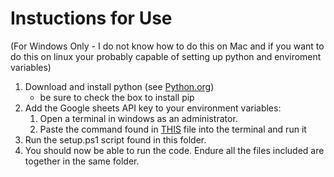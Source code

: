 # Instuctions for Use 
(For Windows Only - I do not know how to do this on Mac and if you want to do this on linux your probably capable of setting up python and enviroment variables)
1) Download and install python (see [Python.org](python.org/dowloads))
   - be sure to check the box to install pip
2) Add the Google sheets API key to your environment variables:
   1. Open a terminal in windows as an administrator.
   2. Paste the command found in [THIS](C:\Users\accou\PycharmProjects\mse_spring_24\README.md) file into the terminal and run it
3) Run the setup.ps1 script found in this folder.
4) You should now be able to run the code. Endure all the files included are together in the same folder.

